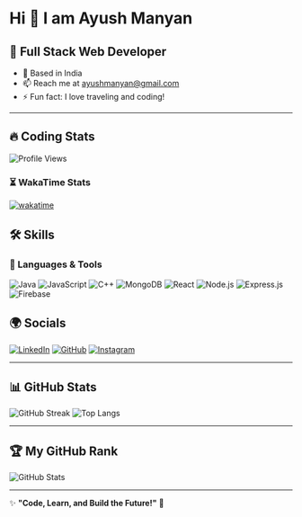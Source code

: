 # Hi 👋 I am Ayush Manyan

## 🚀 Full Stack Web Developer

- 📍 Based in India
- 📫 Reach me at [ayushmanyan@gmail.com](mailto:ayushmanyan2003@gmail.com)
- ⚡ Fun fact: I love traveling and coding!

---

## 🔥 Coding Stats
![Profile Views](https://komarev.com/ghpvc/?username=AyushManyan&color=blue)

### ⏳ WakaTime Stats
[![wakatime](https://wakatime.com/badge/user/b086ae1e-ab2f-452f-a812-251c9b0b6dad.svg)](https://wakatime.com/@b086ae1e-ab2f-452f-a812-251c9b0b6dad)

## 🛠 Skills

### 🚀 Languages & Tools
![Java](https://img.shields.io/badge/Java-007396?style=flat&logo=java&logoColor=white)
![JavaScript](https://img.shields.io/badge/JavaScript-F7DF1E?style=flat&logo=javascript&logoColor=black)
![C++](https://img.shields.io/badge/C++-00599C?style=flat&logo=cplusplus&logoColor=white)
![MongoDB](https://img.shields.io/badge/MongoDB-4EA94B?style=flat&logo=mongodb&logoColor=white)
![React](https://img.shields.io/badge/React-61DAFB?style=flat&logo=react&logoColor=black)
![Node.js](https://img.shields.io/badge/Node.js-339933?style=flat&logo=node.js&logoColor=white)
![Express.js](https://img.shields.io/badge/Express.js-000000?style=flat&logo=express&logoColor=white)
![Firebase](https://img.shields.io/badge/Firebase-FFCA28?style=flat&logo=firebase&logoColor=black)

## 🌍 Socials
[![LinkedIn](https://img.shields.io/badge/-LinkedIn-blue?style=flat&logo=linkedin&logoColor=white)](https://www.linkedin.com/in/ayush-manyan/)
[![GitHub](https://img.shields.io/badge/-GitHub-181717?style=flat&logo=github&logoColor=white)](https://github.com/AyushManyan)
[![Instagram](https://img.shields.io/badge/-Instagram-E4405F?style=flat&logo=instagram&logoColor=white)](https://instagram.com/ayushmanyan)


---

## 📊 GitHub Stats
![GitHub Streak](https://github-readme-streak-stats.herokuapp.com?user=AyushManyan&theme=radical&hide_border=true)
![Top Langs](https://github-readme-stats.vercel.app/api/top-langs/?username=AyushManyan&layout=compact&theme=radical&hide_border=true)

---

## 🏆 My GitHub Rank
![GitHub Stats](https://github-profile-summary-cards.vercel.app/api/cards/stats?username=AyushManyan&theme=radical)

---

✨ **"Code, Learn, and Build the Future!"** 🚀
